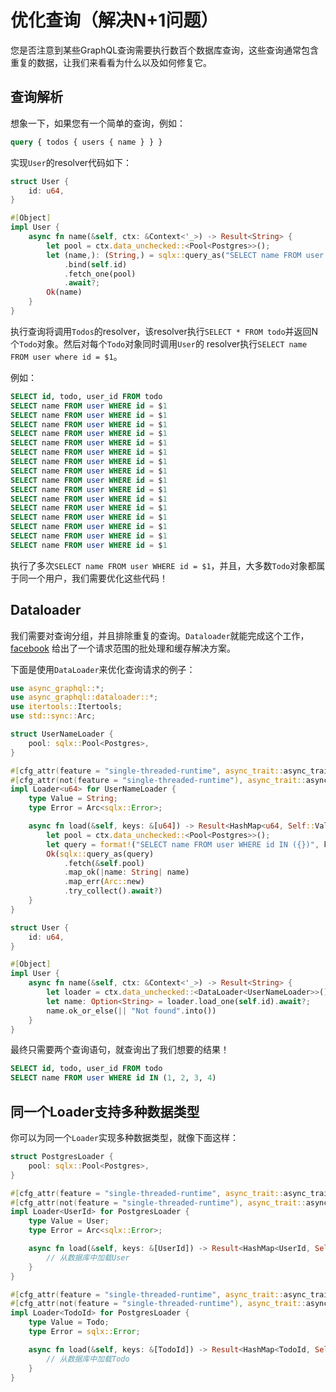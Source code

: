 # 优化查询（解决N+1问题）

您是否注意到某些GraphQL查询需要执行数百个数据库查询，这些查询通常包含重复的数据，让我们来看看为什么以及如何修复它。

## 查询解析

想象一下，如果您有一个简单的查询，例如：

```graphql
query { todos { users { name } } }
```

实现`User`的resolver代码如下：

```rust
struct User {
    id: u64,
}

#[Object]
impl User {
    async fn name(&self, ctx: &Context<'_>) -> Result<String> {
        let pool = ctx.data_unchecked::<Pool<Postgres>>();
        let (name,): (String,) = sqlx::query_as("SELECT name FROM user WHERE id = $1")
            .bind(self.id)
            .fetch_one(pool)
            .await?;
        Ok(name)
    }
}
```

执行查询将调用`Todos`的resolver，该resolver执行`SELECT * FROM todo`并返回N个`Todo`对象。然后对每个`Todo`对象同时调用`User`的
resolver执行`SELECT name FROM user where id = $1`。

例如：

```sql
SELECT id, todo, user_id FROM todo
SELECT name FROM user WHERE id = $1
SELECT name FROM user WHERE id = $1
SELECT name FROM user WHERE id = $1
SELECT name FROM user WHERE id = $1
SELECT name FROM user WHERE id = $1
SELECT name FROM user WHERE id = $1
SELECT name FROM user WHERE id = $1
SELECT name FROM user WHERE id = $1
SELECT name FROM user WHERE id = $1
SELECT name FROM user WHERE id = $1
SELECT name FROM user WHERE id = $1
SELECT name FROM user WHERE id = $1
SELECT name FROM user WHERE id = $1
SELECT name FROM user WHERE id = $1
SELECT name FROM user WHERE id = $1
SELECT name FROM user WHERE id = $1
```

执行了多次`SELECT name FROM user WHERE id = $1`，并且，大多数`Todo`对象都属于同一个用户，我们需要优化这些代码！

## Dataloader

我们需要对查询分组，并且排除重复的查询。`Dataloader`就能完成这个工作，[facebook](https://github.com/facebook/dataloader) 给出了一个请求范围的批处理和缓存解决方案。

下面是使用`DataLoader`来优化查询请求的例子：

```rust
use async_graphql::*;
use async_graphql::dataloader::*;
use itertools::Itertools;
use std::sync::Arc;

struct UserNameLoader {
    pool: sqlx::Pool<Postgres>,
}

#[cfg_attr(feature = "single-threaded-runtime", async_trait::async_trait(?Send))]
#[cfg_attr(not(feature = "single-threaded-runtime"), async_trait::async_trait)]
impl Loader<u64> for UserNameLoader {
    type Value = String;
    type Error = Arc<sqlx::Error>;

    async fn load(&self, keys: &[u64]) -> Result<HashMap<u64, Self::Value>, Self::Error> {
        let pool = ctx.data_unchecked::<Pool<Postgres>>();
        let query = format!("SELECT name FROM user WHERE id IN ({})", keys.iter().join(","));
        Ok(sqlx::query_as(query)
            .fetch(&self.pool)
            .map_ok(|name: String| name)
            .map_err(Arc::new)
            .try_collect().await?)
    }
}

struct User {
    id: u64,
}

#[Object]
impl User {
    async fn name(&self, ctx: &Context<'_>) -> Result<String> {
        let loader = ctx.data_unchecked::<DataLoader<UserNameLoader>>();
        let name: Option<String> = loader.load_one(self.id).await?;
        name.ok_or_else(|| "Not found".into())
    }
}
```

最终只需要两个查询语句，就查询出了我们想要的结果！

```sql
SELECT id, todo, user_id FROM todo
SELECT name FROM user WHERE id IN (1, 2, 3, 4)
```

## 同一个Loader支持多种数据类型

你可以为同一个`Loader`实现多种数据类型，就像下面这样：

```rust
struct PostgresLoader {
    pool: sqlx::Pool<Postgres>,
}

#[cfg_attr(feature = "single-threaded-runtime", async_trait::async_trait(?Send))]
#[cfg_attr(not(feature = "single-threaded-runtime"), async_trait::async_trait)]
impl Loader<UserId> for PostgresLoader {
    type Value = User;
    type Error = Arc<sqlx::Error>;

    async fn load(&self, keys: &[UserId]) -> Result<HashMap<UserId, Self::Value>, Self::Error> {
        // 从数据库中加载User
    }
}

#[cfg_attr(feature = "single-threaded-runtime", async_trait::async_trait(?Send))]
#[cfg_attr(not(feature = "single-threaded-runtime"), async_trait::async_trait)]
impl Loader<TodoId> for PostgresLoader {
    type Value = Todo;
    type Error = sqlx::Error;

    async fn load(&self, keys: &[TodoId]) -> Result<HashMap<TodoId, Self::Value>, Self::Error> {
        // 从数据库中加载Todo
    }
}
```
